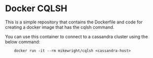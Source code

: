 Docker CQLSH
================================

This is a simple repository that contains the Dockerfile and code for creating
a docker image that has the cqlsh command.   

You can use this container to connect to a cassandra cluster using the below
command: 

        docker run -it --rm mikewright/cqlsh <cassandra-host>

